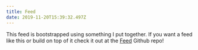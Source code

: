 ```yaml
---
title: Feed
date: 2019-11-20T15:39:32.497Z
---
```

This feed is bootstrapped using something I put together. If you want a feed like this or build on top of it check it out at the [Feed](https://github.com/ezekielaquino/Feed) Github repo!
